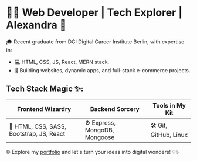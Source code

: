 # 👩‍💻 Web Developer | Tech Explorer | Alexandra 🌟

🎓 Recent graduate from DCI Digital Career Institute Berlin, with expertise in:

- 💻 HTML, CSS, JS, React, MERN stack.
- 🚀 Building websites, dynamic apps, and full-stack e-commerce projects.

## Tech Stack Magic ✨:

| **Frontend Wizardry** | **Backend Sorcery** | **Tools in My Kit** |
| --- | --- | --- |
| 🎨 HTML, CSS, SASS, Bootstrap, JS, React | ⚙️ Express, MongoDB, Mongoose | 🛠️ Git, GitHub, Linux |

🌐 Explore my [portfolio](#) and let's turn your ideas into digital wonders! 💡✨

